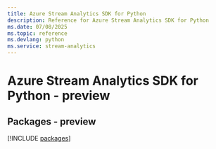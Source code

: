 ```yaml
---
title: Azure Stream Analytics SDK for Python
description: Reference for Azure Stream Analytics SDK for Python
ms.date: 07/08/2025
ms.topic: reference
ms.devlang: python
ms.service: stream-analytics
---
```

# Azure Stream Analytics SDK for Python - preview
## Packages - preview
[!INCLUDE [packages](stream-analytics-index.md)]